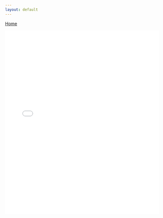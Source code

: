 ```yaml
---
layout: default
---
```

[Home](/)

<embed src="./assets/images/Rex_Lam_Data_Science_Resume.pdf" type="application/pdf" width="100%" height="600px" />
